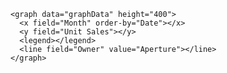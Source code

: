 <pre><code class="lang-html"><span class="tag">&lt;<span class="title">graph</span> <span class="attribute">data</span>=<span class="value">"graphData"</span> <span class="attribute">height</span>=<span class="value">"400"</span>&gt;</span>
  <span class="tag">&lt;<span class="title">x</span> <span class="attribute">field</span>=<span class="value">"Month"</span> <span class="attribute">order-by</span>=<span class="value">"Date"</span>&gt;</span><span class="tag">&lt;/<span class="title">x</span>&gt;</span>
  <span class="tag">&lt;<span class="title">y</span> <span class="attribute">field</span>=<span class="value">"Unit Sales"</span>&gt;</span><span class="tag">&lt;/<span class="title">y</span>&gt;</span>
  <span class="tag">&lt;<span class="title">legend</span>&gt;</span><span class="tag">&lt;/<span class="title">legend</span>&gt;</span>
  <span class="tag">&lt;<span class="title">line</span> <span class="attribute">field</span>=<span class="value">"Owner"</span> <span class="attribute">value</span>=<span class="value">"Aperture"</span>&gt;</span><span class="tag">&lt;/<span class="title">line</span>&gt;</span>
<span class="tag">&lt;/<span class="title">graph</span>&gt;</span></code></pre>